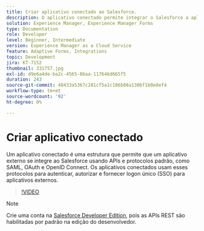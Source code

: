```yaml
---
title: Criar aplicativo conectado ao Salesforce.
description: O aplicativo conectado permite integrar o Salesforce a aplicativos de terceiros, como o AEM Forms com o Salesforce.
solution: Experience Manager, Experience Manager Forms
type: Documentation
role: Developer
level: Beginner, Intermediate
version: Experience Manager as a Cloud Service
feature: Adaptive Forms, Integrations
topic: Development
jira: KT-7152
thumbnail: 331757.jpg
exl-id: d9e6a4de-ba2c-4565-86aa-117646d665f5
duration: 243
source-git-commit: 48433a5367c281cf5a1c106b08a1306f1b0e8ef4
workflow-type: tm+mt
source-wordcount: '92'
ht-degree: 0%

---
```


# Criar aplicativo conectado

Um aplicativo conectado é uma estrutura que permite que um aplicativo externo se integre ao Salesforce usando APIs e protocolos padrão, como SAML, OAuth e OpenID Connect. Os aplicativos conectados usam esses protocolos para autenticar, autorizar e fornecer logon único (SSO) para aplicativos externos.
<!--- 331757 was the old video -->

>[!VIDEO](https://video.tv.adobe.com/v/3447257?quality=12&learn=on)

>[!NOTE]
>Crie uma conta na [Salesforce Developer Edition](https://developer.salesforce.com/signup), pois as APIs REST são habilitadas por padrão na edição do desenvolvedor.
